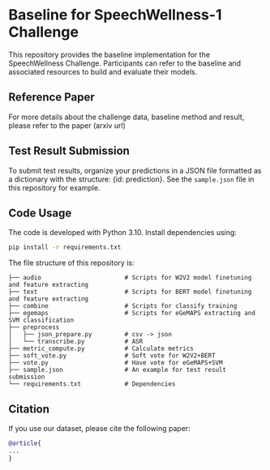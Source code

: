 # Baseline for SpeechWellness-1 Challenge

This repository provides the baseline implementation for the SpeechWellness Challenge. Participants can refer to the baseline and associated resources to build and evaluate their models.

## Reference Paper

For more details about the challenge data, baseline method and result, please refer to the paper (arxiv url)

## Test Result Submission

To submit test results, organize your predictions in a JSON file formatted as a dictionary with the structure: {id: prediction}. See the ```sample.json``` file in this repository for example.

## Code Usage

The code is developed with Python 3.10. Install dependencies using:
```bash
pip install -r requirements.txt
```

The file structure of this repository is:
```plaintext
├── audio                       # Scripts for W2V2 model finetuning and feature extracting
├── text                        # Scripts for BERT model finetuning and feature extracting
├── combine                     # Scripts for classify training
├── egemaps                     # Scripts for eGeMAPS extracting and SVM classification
├── preprocess                  
│   ├── json_prepare.py         # csv -> json
│   └── transcribe.py           # ASR
├── metric_compute.py           # Calculate metrics
├── soft_vote.py                # Soft vote for W2V2+BERT
├── vote.py                     # Have vote for eGeMAPS+SVM
├── sample.json                 # An example for test result submission
└── requirements.txt            # Dependencies
```

## Citation
If you use our dataset, please cite the following paper:
```bibtex
@article{
...
}
```